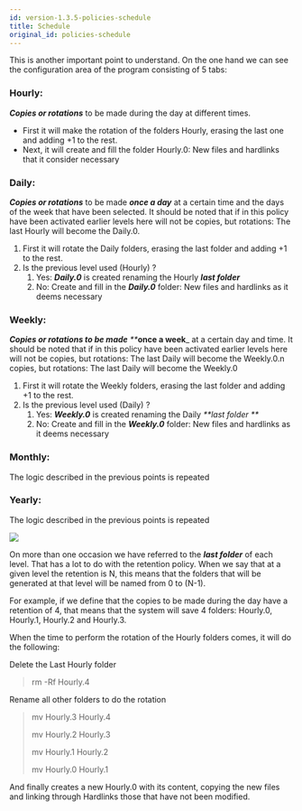 ```yaml
---
id: version-1.3.5-policies-schedule
title: Schedule
original_id: policies-schedule
---
```


This is another important point to understand. On the one hand we can see the configuration area of the program consisting of 5 tabs:

### Hourly:

_**Copies or rotations**_ to be made during the day at different times.

* First it will make the rotation of the folders Hourly, erasing the last one and adding +1 to the rest.
* Next, it will create and fill the folder Hourly.0: New files and hardlinks that it consider necessary

### Daily:

_**Copies or rotations**_ to be made _**once a day**_ at a certain time and the days of the week that have been selected. It should be noted that if in this policy have been activated earlier levels here will not be copies, but rotations: The last Hourly will become the Daily.0.

1. First it will rotate the Daily folders, erasing the last folder and adding +1 to the rest.
2. Is the previous level used \(Hourly\) ? 
   1. Yes: _**Daily.0**_ is created renaming the Hourly _**last folder**_
   2. No: Create and fill in the _**Daily.0**_ folder: New files and hardlinks as it deems necessary

### Weekly:

_**Copies or rotations to be made** **_**once a week**_ at a certain day and time. It should be noted that if in this policy have been activated earlier levels here will not be copies, but rotations: The last Daily will become the Weekly.0.n copies, but rotations: The last Daily will become the Weekly.0

1. First it will rotate the Weekly folders, erasing the last folder and adding +1 to the rest.
2. Is the previous level used \(Daily\) ? 
   1. Yes: _**Weekly.0**_ is created renaming the Daily _**last folder **_
   2. No: Create and fill in the _**Weekly.0**_ folder: New files and hardlinks as it deems necessary

### Monthly:

The logic described in the previous points is repeated

### Yearly:

The logic described in the previous points is repeated

![](assets/screenshots/policies01.png)

On more than one occasion we have referred to the _**last folder**_ of each level. That has a lot to do with the retention policy. When we say that at a given level the retention is N, this means that the folders that will be generated at that level will be named from 0 to \(N-1\).

For example, if we define that the copies to be made during the day have a retention of 4, that means that the system will save 4 folders: Hourly.0, Hourly.1, Hourly.2 and Hourly.3.

When the time  to perform the rotation of the Hourly folders comes, it will do the following:

Delete the Last Hourly folder

> rm -Rf Hourly.4

Rename all other folders to do the rotation

> mv Hourly.3 Hourly.4
>
> mv Hourly.2 Hourly.3
>
> mv Hourly.1 Hourly.2
>
> mv Hourly.0 Hourly.1

And finally creates a new Hourly.0 with its content, copying the new files and linking through Hardlinks those that have not been modified.

